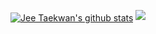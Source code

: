 <a href="https://github.com/anuraghazra/github-readme-stats"><img align="center" src="https://github-readme-stats-jeetkn.vercel.app/api?username=jeetkn&show_icons=true&include_all_commits=true&count_private=true&hide_border=true" alt="Jee Taekwan's github stats" /></a> 
![](https://hit.yhype.me/github/profile?user_id=24985258)
